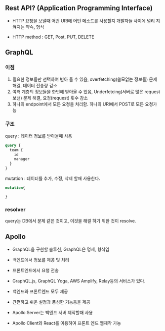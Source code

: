 ## Rest API? (Application Programming Interface)

- HTTP 요청을 보낼때 어떤 URI에 어떤 메소드를 사용할지 개발자들 사이에 널리 지켜지는 약속, 형식

- HTTP method : GET, Post, PUT, DELETE

## GraphQL

### 이점

1. 필요한 정보들만 선택하여 볃아 올 수 있음, overfetching(쓸모없는 정보들) 문제 해결, 데이터 전송량 감소
2. 여러 계층의 정보들을 한번에 받아올 수 있음, Underfetcing(서버로 많은 request 보냄) 문제 해결, 요청(request) 횟수 감소
3. 하나의 endpoint에서 모든 요청을 처리함. 하나의 URI에서 POST로 모든 요청가능

### 구조

query : 데이터 정보를 받아올때 사용

```graphql
query {
  team {
    id
    manager
  }
}
```

mutation : 데이터를 추가, 수정, 삭제 할때 사용한다.

```graphql
mutation{

}
```

### resolver

query는 DB에서 문제 같은 것이고, 이것을 해결 하기 위한 것이 resolve.

## Apollo

- GraphQL을 구현할 솔루션, GraphQL은 명세, 형식임
- 백엔드에서 정보를 제공 및 처리
- 프론트엔드에서 요청 전송
- GraphQL.js, GraphQL Yoga, AWS Amplify, Relay등의 서비스가 있다.

- 백엔드와 프론트엔드 모두 제공
- 간편하고 쉬운 설정과 풍성한 기능등을 제공
- Apollo Server는 백엔드 서버 제작할때 사용
- Apollo Client와 React를 이용하여 프론트 엔드 웹제작 가능

